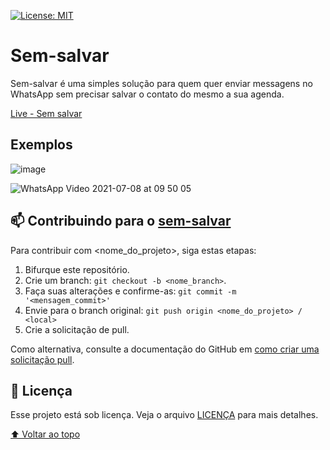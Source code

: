 <!---Esses são exemplos. Veja https://shields.io para outras pessoas ou para personalizar este conjunto de escudos. Você pode querer incluir dependências, status do projeto e informações de licença aqui--->

[![License: MIT](https://img.shields.io/badge/License-MIT-yellow.svg)](https://opensource.org/licenses/MIT)

# Sem-salvar

Sem-salvar é uma simples solução para quem quer enviar messagens no WhatsApp sem precisar salvar o contato do mesmo a sua agenda. 

[Live - Sem salvar](https://kleytonmr.github.io/sem-salvar/)

## Exemplos
![image](https://user-images.githubusercontent.com/31089959/124937711-071ce500-dfde-11eb-8dad-7ccf0471c25c.png)

![WhatsApp Video 2021-07-08 at 09 50 05](https://user-images.githubusercontent.com/31089959/124938181-7692d480-dfde-11eb-8e0f-52ea20a871ce.gif)

## 📫 Contribuindo para o [sem-salvar](https://github.com/kleytonmr/sem-salvar)
<!---Se o seu README for longo ou se você tiver algum processo ou etapas específicas que deseja que os contribuidores sigam, considere a criação de um arquivo CONTRIBUTING.md separado--->
Para contribuir com <nome_do_projeto>, siga estas etapas:

1. Bifurque este repositório.
2. Crie um branch: `git checkout -b <nome_branch>`.
3. Faça suas alterações e confirme-as: `git commit -m '<mensagem_commit>'`
4. Envie para o branch original: `git push origin <nome_do_projeto> / <local>`
5. Crie a solicitação de pull.

Como alternativa, consulte a documentação do GitHub em [como criar uma solicitação pull](https://help.github.com/en/github/collaborating-with-issues-and-pull-requests/creating-a-pull-request).

## 📝 Licença

Esse projeto está sob licença. Veja o arquivo [LICENÇA](LICENSE.md) para mais detalhes.

[⬆ Voltar ao topo](#sem-salvar)<br>
